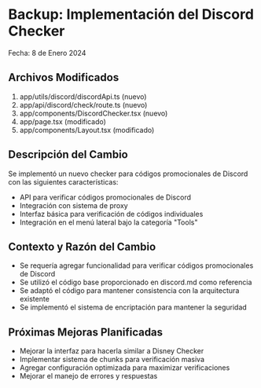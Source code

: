 # Backup: Implementación del Discord Checker
Fecha: 8 de Enero 2024

## Archivos Modificados
1. app/utils/discord/discordApi.ts (nuevo)
2. app/api/discord/check/route.ts (nuevo)
3. app/components/DiscordChecker.tsx (nuevo)
4. app/page.tsx (modificado)
5. app/components/Layout.tsx (modificado)

## Descripción del Cambio
Se implementó un nuevo checker para códigos promocionales de Discord con las siguientes características:
- API para verificar códigos promocionales de Discord
- Integración con sistema de proxy
- Interfaz básica para verificación de códigos individuales
- Integración en el menú lateral bajo la categoría "Tools"

## Contexto y Razón del Cambio
- Se requería agregar funcionalidad para verificar códigos promocionales de Discord
- Se utilizó el código base proporcionado en discord.md como referencia
- Se adaptó el código para mantener consistencia con la arquitectura existente
- Se implementó el sistema de encriptación para mantener la seguridad

## Próximas Mejoras Planificadas
- Mejorar la interfaz para hacerla similar a Disney Checker
- Implementar sistema de chunks para verificación masiva
- Agregar configuración optimizada para maximizar verificaciones
- Mejorar el manejo de errores y respuestas 